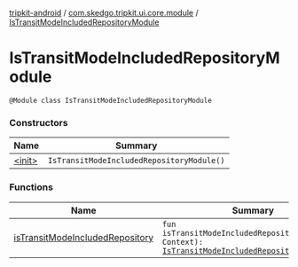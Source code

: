 [tripkit-android](../../index.md) / [com.skedgo.tripkit.ui.core.module](../index.md) / [IsTransitModeIncludedRepositoryModule](./index.md)

# IsTransitModeIncludedRepositoryModule

`@Module class IsTransitModeIncludedRepositoryModule`

### Constructors

| Name | Summary |
|---|---|
| [&lt;init&gt;](-init-.md) | `IsTransitModeIncludedRepositoryModule()` |

### Functions

| Name | Summary |
|---|---|
| [isTransitModeIncludedRepository](is-transit-mode-included-repository.md) | `fun isTransitModeIncludedRepository(context: Context): `[`IsTransitModeIncludedRepository`](../../com.skedgo.tripkit.ui.core.modeprefs/-is-transit-mode-included-repository/index.md) |
